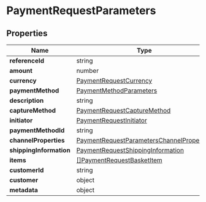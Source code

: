 # PaymentRequestParameters



## Properties

| Name | Type | Required | Description |
| ------------ | ------------- | ------------- | ------------- |
| **referenceId** | string |  |  |
**amount** | number |  |  |
**currency** | [PaymentRequestCurrency](PaymentRequestCurrency.md) | ✅ |  |
**paymentMethod** | [PaymentMethodParameters](PaymentMethodParameters.md) |  |  |
**description** | string |  |  |
**captureMethod** | [PaymentRequestCaptureMethod](PaymentRequestCaptureMethod.md) |  |  |
**initiator** | [PaymentRequestInitiator](PaymentRequestInitiator.md) |  |  |
**paymentMethodId** | string |  |  |
**channelProperties** | [PaymentRequestParametersChannelProperties](PaymentRequestParametersChannelProperties.md) |  |  |
**shippingInformation** | [PaymentRequestShippingInformation](PaymentRequestShippingInformation.md) |  |  |
**items** | [[]PaymentRequestBasketItem](PaymentRequestBasketItem.md) |  |  |
**customerId** | string |  |  |
**customer** | object |  |  |
**metadata** | object |  |  |


